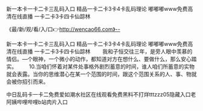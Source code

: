 新一本卡一卡二卡三乱码入口
精品一卡二卡3卡4卡乱码理论
嘟嘟嘟www免费高清在线直播
一卡二卡3卡四卡仙踪林


《最/新/观/看/入/口👉http://wencao66.com》--

新一本卡一卡二卡三乱码入口
精品一卡二卡3卡4卡乱码理论
嘟嘟嘟www免费高清在线直播
一卡二卡3卡四卡仙踪林
　　我和子恒交往三年，是旁人眼中羡慕的情侣。—个眼神，一个微小的动作，都知道对方在想什么、要做什么，那么安心踏实。
　　10.当咱们怀着对某件处事格外剧烈蓄意的时间，谁人咱们所蓄意的实物就会表露。当你的思维潜心在某一个范围的时间，跟这个范围关系的人、事、物就会被你招引而来。





中日乱码卡一卡二免费爱如潮水社区在线观看免费黑料不打烊tttzzz05隐藏入口老阿姨哔哩哔哩b站肉片入口
